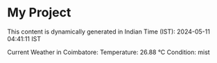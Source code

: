 # My Project

This content is dynamically generated in Indian Time (IST): 2024-05-11 04:41:11 IST


Current Weather in Coimbatore:
Temperature: 26.88 °C
Condition: mist
